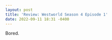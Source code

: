 ```yaml
---
layout: post
title: 'Review: Westworld Season 4 Episode 1'
date: 2022-09-11 18:31 -0400
---
```

Bored.